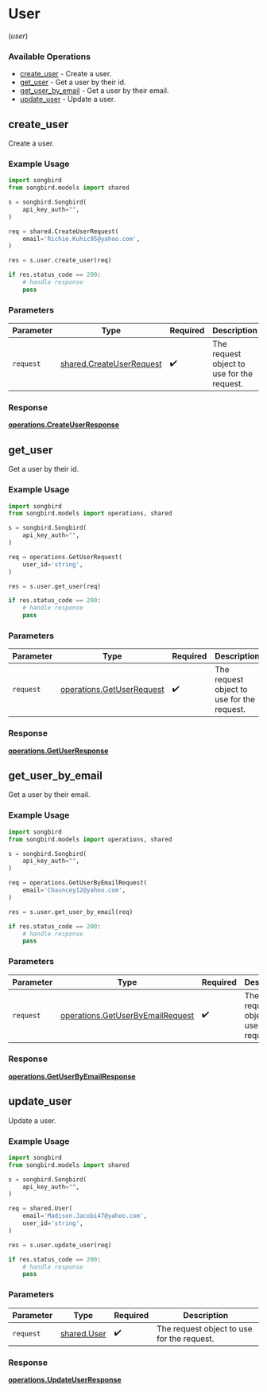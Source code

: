 # User
(*user*)

### Available Operations

* [create_user](#create_user) - Create a user.
* [get_user](#get_user) - Get a user by their id.
* [get_user_by_email](#get_user_by_email) - Get a user by their email.
* [update_user](#update_user) - Update a user.

## create_user

Create a user.

### Example Usage

```python
import songbird
from songbird.models import shared

s = songbird.Songbird(
    api_key_auth="",
)

req = shared.CreateUserRequest(
    email='Richie.Kuhic95@yahoo.com',
)

res = s.user.create_user(req)

if res.status_code == 200:
    # handle response
    pass
```

### Parameters

| Parameter                                                            | Type                                                                 | Required                                                             | Description                                                          |
| -------------------------------------------------------------------- | -------------------------------------------------------------------- | -------------------------------------------------------------------- | -------------------------------------------------------------------- |
| `request`                                                            | [shared.CreateUserRequest](../../models/shared/createuserrequest.md) | :heavy_check_mark:                                                   | The request object to use for the request.                           |


### Response

**[operations.CreateUserResponse](../../models/operations/createuserresponse.md)**


## get_user

Get a user by their id.

### Example Usage

```python
import songbird
from songbird.models import operations, shared

s = songbird.Songbird(
    api_key_auth="",
)

req = operations.GetUserRequest(
    user_id='string',
)

res = s.user.get_user(req)

if res.status_code == 200:
    # handle response
    pass
```

### Parameters

| Parameter                                                              | Type                                                                   | Required                                                               | Description                                                            |
| ---------------------------------------------------------------------- | ---------------------------------------------------------------------- | ---------------------------------------------------------------------- | ---------------------------------------------------------------------- |
| `request`                                                              | [operations.GetUserRequest](../../models/operations/getuserrequest.md) | :heavy_check_mark:                                                     | The request object to use for the request.                             |


### Response

**[operations.GetUserResponse](../../models/operations/getuserresponse.md)**


## get_user_by_email

Get a user by their email.

### Example Usage

```python
import songbird
from songbird.models import operations, shared

s = songbird.Songbird(
    api_key_auth="",
)

req = operations.GetUserByEmailRequest(
    email='Chauncey12@yahoo.com',
)

res = s.user.get_user_by_email(req)

if res.status_code == 200:
    # handle response
    pass
```

### Parameters

| Parameter                                                                            | Type                                                                                 | Required                                                                             | Description                                                                          |
| ------------------------------------------------------------------------------------ | ------------------------------------------------------------------------------------ | ------------------------------------------------------------------------------------ | ------------------------------------------------------------------------------------ |
| `request`                                                                            | [operations.GetUserByEmailRequest](../../models/operations/getuserbyemailrequest.md) | :heavy_check_mark:                                                                   | The request object to use for the request.                                           |


### Response

**[operations.GetUserByEmailResponse](../../models/operations/getuserbyemailresponse.md)**


## update_user

Update a user.

### Example Usage

```python
import songbird
from songbird.models import shared

s = songbird.Songbird(
    api_key_auth="",
)

req = shared.User(
    email='Madison.Jacobi47@yahoo.com',
    user_id='string',
)

res = s.user.update_user(req)

if res.status_code == 200:
    # handle response
    pass
```

### Parameters

| Parameter                                  | Type                                       | Required                                   | Description                                |
| ------------------------------------------ | ------------------------------------------ | ------------------------------------------ | ------------------------------------------ |
| `request`                                  | [shared.User](../../models/shared/user.md) | :heavy_check_mark:                         | The request object to use for the request. |


### Response

**[operations.UpdateUserResponse](../../models/operations/updateuserresponse.md)**

